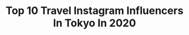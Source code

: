 ---
title: Top 10 Travel Instagram Influencers In Tokyo In 2020
description: >-
  Find top travel Instagram influencers in Tokyo in 2020. Most popular hashtags: #travel #traveltokyo #tokyo #discoverjapan.
platform: Instagram
profiles:
  - username: "englishguideinjapan"
    fullname: >-
      HIRO⛩Anime&Culture Guide/Tokyo
    location: "Japan"
    followers: 9247
    engagement: 2399
    commentsToLikes: 0.006211
    id: ckaoybkk4gteq0i78ok0lvnt9
    verified: false
    hashtags: "#kimetsu, #visitjapanus, #instajapan, #cherrybloosoms"
  - username: "japanko_official"
    fullname: >-
      Japanko Official
    location: "Japan"
    followers: 90581
    engagement: 496
    commentsToLikes: 0.008917
    id: ck14h9vll99ob0i1980o3xwov
    verified: false
    hashtags: "#toriigates, #japantour, #geishagirl, #kabukicho"
  - username: "chihiro_in_japan"
    fullname: >-
      Chihiro🇯🇵
    location: "Japan"
    followers: 26833
    engagement: 964
    commentsToLikes: 0.013551
    id: ck0w40updw8dc0i19p9jlmg9n
    verified: false
    hashtags: "#tokyocity, #tokyogram, #visitjapan, #exploretokyo"
  - username: "tsubasa_h0215"
    fullname: >-
      つーちゃん🌵🌞
    location: "Japan"
    followers: 40110
    engagement: 119
    commentsToLikes: 0.009810
    id: ck8sy2k4yjicz0j78c9zq12h8
    verified: false
    hashtags: "#setup, #goodmorning, #newhair, #bbq"
  - username: "moron_non"
    fullname: >-
      もろんのん
    location: "Japan"
    followers: 81040
    engagement: 153
    commentsToLikes: 0.006410
    id: ck0w1j1ohjl880i191z9t7ug3
    verified: false
    hashtags: "#moronnon, #pr, #tanakamakoto, #hanako"
  - username: "sakiiiya"
    fullname: >-
      SAKIE
    location: "Japan"
    followers: 42265
    engagement: 166
    commentsToLikes: 0.007022
    id: ck5hgnb963pst0i11x12ewcv8
    verified: false
    hashtags: "#uberjapan, #myletsgetnude, #newyorkcity, #xperia"
  - username: "rinapuu818"
    fullname: >-
      倉松里奈 りなぷぅ👨‍👩‍👧‍👦🌶🍿🍫🍺🍷🍖🍳
    location: "Japan"
    followers: 28942
    engagement: 310
    commentsToLikes: 0.022633
    id: ck0w75qr9bw7m0i19iveg008o
    verified: false
    hashtags: "#curryrice, #chihuahua, #pet, #bob"
  - username: "kellymisawa"
    fullname: >-
      Kelly Misawa | Wellness
    location: "Japan"
    followers: 63609
    engagement: 309
    commentsToLikes: 0.040037
    id: ck55n669b5kgr0i112ceoz4ln
    verified: false
    hashtags: "#cotonfood, #japan, #summerdishes, #safelives"
  - username: "yohei_sawamura"
    fullname: >-
      Yōhei Sawamura / 澤村 洋兵
    location: "Japan"
    followers: 112459
    engagement: 350
    commentsToLikes: 0.003658
    id: ck0tza9j5pq530i19u05w21mj
    verified: false
    hashtags: "#teamgalaxy, #fujifilm, #handsfreechallenge, #galaxys20"
  - username: "benjaminbeech"
    fullname: >-
      Benjamin Beech
    location: "Japan"
    followers: 9622
    engagement: 484
    commentsToLikes: 0.018866
    id: ck5cky52uxujj0i114axizogs
    verified: false
    hashtags: ""
---